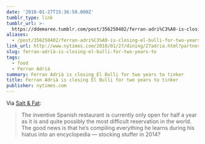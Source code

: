 ```yaml
---
date: '2010-01-27T15:36:50.000Z'
tumblr_type: link
tumblr_url: >-
  https://ddemaree.tumblr.com/post/356250402/ferran-adri%C3%A0-is-closing-el-bulli-for-two-years-to
aliases:
  - /post/356250402/ferran-adri%C3%A0-is-closing-el-bulli-for-two-years-to
link_url: http://www.nytimes.com/2010/01/27/dining/27adria.html?partner=rss&emc=rss
slug: ferran-adrià-is-closing-el-bulli-for-two-years-to
tags:
  - food
  - Ferran Adrià
summary: Ferran Adrià is closing El Bulli for two years to tinker
title: Ferran Adrià is closing El Bulli for two years to tinker
publisher: nytimes.com
---
```


Via <a href="http://saltandfat.com/post/355830931/ferran-adria-is-closing-el-bulli-for-two-years-to" class="tumblr_blog">Salt &amp; Fat</a>:

> The inventive Spanish restaurant is currently only open for half a year as it is and quite possibly the most difficult reservation in the world. The good news is that he&#8217;s compiling everything he learns during his hiatus into an encyclopedia &#8212; stocking stuffer in 2014?